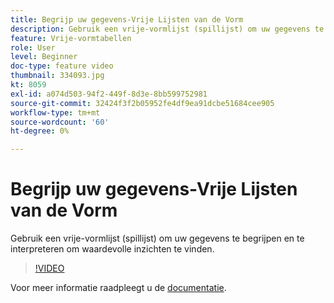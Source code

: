 ```yaml
---
title: Begrijp uw gegevens-Vrije Lijsten van de Vorm
description: Gebruik een vrije-vormlijst (spillijst) om uw gegevens te begrijpen en te interpreteren om waardevolle inzichten te vinden.
feature: Vrije-vormtabellen
role: User
level: Beginner
doc-type: feature video
thumbnail: 334093.jpg
kt: 8059
exl-id: a074d503-94f2-449f-8d3e-8bb599752981
source-git-commit: 32424f3f2b05952fe4df9ea91dcbe51684cee905
workflow-type: tm+mt
source-wordcount: '60'
ht-degree: 0%

---
```


# Begrijp uw gegevens-Vrije Lijsten van de Vorm

Gebruik een vrije-vormlijst (spillijst) om uw gegevens te begrijpen en te interpreteren om waardevolle inzichten te vinden.

>[!VIDEO](https://video.tv.adobe.com/v/334093/?quality=12&learn=on)

Voor meer informatie raadpleegt u de [documentatie](https://experienceleague.adobe.com/docs/analytics/analyze/analysis-workspace/visualizations/freeform-table/freeform-table.html?lang=en).

